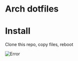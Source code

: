 # Arch dotfiles

# Install
Clone this repo, copy files, reboot

![Error](https://github.com/RishiKakade/dotfiles/blob/master/Pictures/setup.png)
